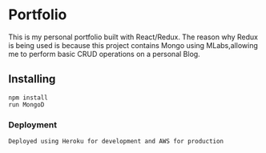 # Portfolio

This is my personal portfolio built with React/Redux. The reason why Redux is being used is because this project contains Mongo using MLabs,allowing me to perform basic CRUD operations on a personal Blog. 

## Installing
  ```
  npm install
  run MongoD
  ```

### Deployment
  ```
  Deployed using Heroku for development and AWS for production
  ```


